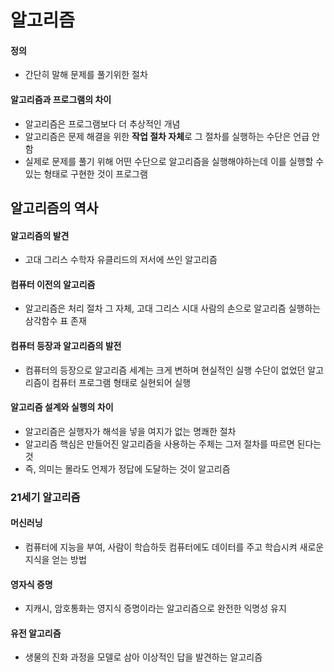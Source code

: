# 알고리즘

#### 정의
- 간단히 말해 문제를 풀기위한 절차

#### 알고리즘과 프로그램의 차이
- 알고리즘은 프로그램보다 더 추상적인 개념
- 알고리즘은 문제 해결을 위한 **작업 절차 자체**로 그 절차를 실행하는 수단은 언급 안함
- 실제로 문제를 풀기 위해 어떤 수단으로 알고리즘을 실행해야하는데 이를 실행할 수 있는 형태로 구현한 것이 프로그램 

## 알고리즘의 역사
#### 알고리즘의 발견
- 고대 그리스 수학자 유클리드의 저서에 쓰인 알고리즘
#### 컴퓨터 이전의 알고리즘
- 알고리즘은 처리 절차 그 자체, 고대 그리스 시대 사람의 손으로 알고리즘 실행하는 삼각함수 표 존재

#### 컴퓨터 등장과 알고리즘의 발전
- 컴퓨터의 등장으로 알고리즘 세계는 크게 변하며 현실적인 실행 수단이 없었던 알고리즘이 컴퓨터 프로그램 형태로 실현되어 실행

#### 알고리즘 설계와 실행의 차이
- 알고리즘은 실행자가 해석을 넣을 여지가 없는 명쾌한 절차
- 알고리즘 핵심은 만들어진 알고리즘을 사용하는 주체는 그저 절차를 따르면 된다는 것
- 즉, 의미는 몰라도 언제가 정답에 도달하는 것이 알고리즘


### 21세기 알고리즘
#### 머신러닝
- 컴퓨터에 지능을 부여, 사람이 학습하듯 컴퓨터에도 데이터를 주고 학습시켜 새로운 지식을 얻는 방법
#### 영자식 증명
- 지캐시, 암호통화는 영지식 증명이라는 알고리즘으로 완전한 익명성 유지
#### 유전 알고리즘
- 생물의 진화 과정을 모델로 삼아 이상적인 답을 발견하는 알고리즘

